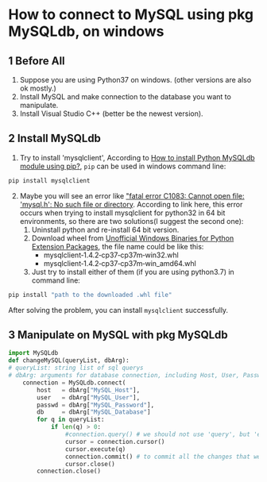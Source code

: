 # How to connect to MySQL using pkg MySQLdb, on windows

## 1 Before All
1. Suppose you are using Python37 on windows. (other versions are also ok mostly.)
2. Install MySQL and make connection to the database you want to manipulate.
3. Install Visual Studio C++ (better be the newest version).

## 2 Install MySQLdb
1. Try to install 'mysqlclient', According to [How to install Python MySQLdb module using pip?](https://stackoverflow.com/questions/25865270/how-to-install-python-mysqldb-module-using-pip), `pip` can be used in windows command line:
```cmd
pip install mysqlclient
```
2. Maybe you will see an error like ["fatal error C1083: Cannot open file: 'mysql.h': No such file or directory](https://stackoverflow.com/questions/51294268/pip-install-mysqlclient-returns-fatal-error-c1083-cannot-open-file-mysql-h). According to link here, this error occurs when trying to install mysqlclient for python32 in 64 bit environments, so there are two solutions(I suggest the second one):
   1. Uninstall python and re-install 64 bit version.
   2. Download wheel from [Unofficial Windows Binaries for Python Extension Packages](https://www.lfd.uci.edu/~gohlke/pythonlibs/#mysqlclient.Then), the file name could be like this:
      * mysqlclient‑1.4.2‑cp37‑cp37m‑win32.whl
      * mysqlclient‑1.4.2‑cp37‑cp37m‑win_amd64.whl
   3. Just try to install either of them (if you are using python3.7) in command line:
```cmd
pip install "path to the downloaded .whl file"
```
After solving the problem, you can install `mysqlclient` successfully.

## 3 Manipulate on MySQL with pkg MySQLdb
```python
import MySQLdb
def changeMySQL(queryList, dbArg):
# queryList: string list of sql querys
# dbArg: arguments for database connection, including Host, User, Password, and Database Name.
    connection = MySQLdb.connect(
        host   = dbArg["MySQL_Host"],
        user   = dbArg["MySQL_User"],
        passwd = dbArg["MySQL_Password"],
        db     = dbArg["MySQL_Database"]
        for q in queryList:
            if len(q) > 0:
                #connection.query() # we should not use 'query', but 'execute'.
                cursor = connection.cursor()
                cursor.execute(q)
                connection.commit() # to commit all the changes that we 'loaded' into the mysql server.
                cursor.close()
        connection.close()
